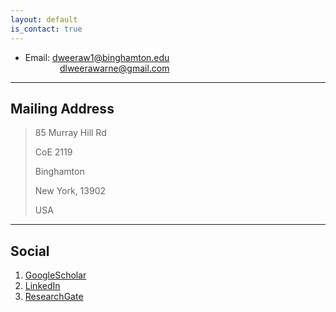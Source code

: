 ```yaml
---
layout: default
is_contact: true
---
```


* Email: [dweeraw1@binghamton.edu](mailto:dweeraw1@binghamton.edu)  
&nbsp; &nbsp; &nbsp; &nbsp; &nbsp; &nbsp; &nbsp; [dlweerawarne@gmail.com](mailto:dlweerawarne@gmail.com) 


---

## Mailing Address

> 85 Murray Hill Rd
>
> CoE 2119
>
> Binghamton 
>
> New York, 13902
>
> USA

---

## Social

1. [GoogleScholar](https://scholar.google.com/citations?user=3NVkz0YAAAAJ&hl=en)
2. [LinkedIn](https://www.linkedin.com/in/darshana-lakmal-weerawarne-3b460b27)
3. [ResearchGate](https://www.researchgate.net/profile/Darshana_Weerawarne)
